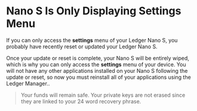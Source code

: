 
# Nano S Is Only Displaying Settings Menu

If you can only access the **settings** menu of your Ledger Nano S, you probably have recently reset or updated your Ledger Nano S.

Once your update or reset is complete, your Nano S will be entirely wiped, which is why you can only access the **settings** menu of your device. You will not have any other applications installed on your Nano S following the update or reset, so now you must reinstall all of your applications using the Ledger Manager..


>Your funds will remain safe. Your private keys are not erased since they are linked to your 24 word recovery phrase.
